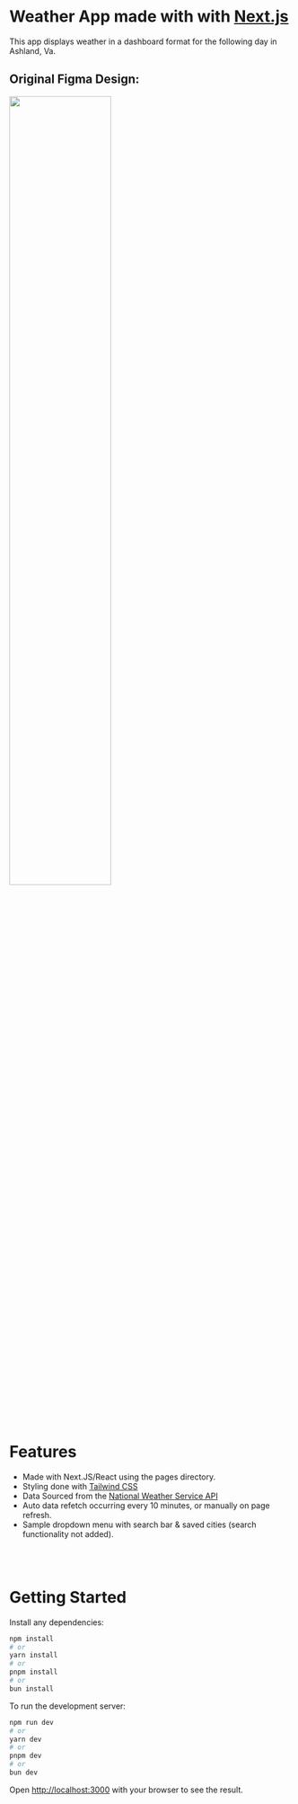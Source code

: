 <h1 align="left">
  <strong>Weather App made with with <a href="https://nextjs.org">Next.js</a></strong><br />
</h1>
<p align="left">
  This app displays weather in a dashboard format for the following day in Ashland, Va.<br />
</p>

## Original Figma Design:

<img src="https://github.com/homeroochoa47/weather-dashboard/assets/104741653/50ae1246-c215-4fbc-ace8-f267f95e4c60" width=60% height=60%>

<br />
<br />

# Features
- Made with Next.JS/React using the pages directory.
- Styling done with [Tailwind CSS](https://tailwindcss.com)
- Data Sourced from the [National Weather Service API](https://www.weather.gov/documentation/services-web-api)
- Auto data refetch occurring every 10 minutes, or manually on page refresh.
- Sample dropdown menu with search bar & saved cities (search functionality not added).

<br />
<br />

# Getting Started

Install any dependencies:

```bash
npm install
# or
yarn install
# or
pnpm install
# or
bun install
```

To run the development server:

```bash
npm run dev
# or
yarn dev
# or
pnpm dev
# or
bun dev
```

Open [http://localhost:3000](http://localhost:3000) with your browser to see the result.
